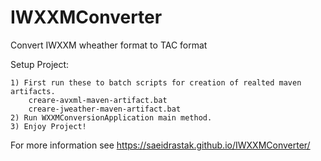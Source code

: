 # IWXXMConverter
Convert IWXXM wheather format to TAC format

Setup Project:

    1) First run these to batch scripts for creation of realted maven artifacts.
        creare-avxml-maven-artifact.bat
        creare-jweather-maven-artifact.bat
    2) Run WXXMConversionApplication main method.
    3) Enjoy Project!

For more information see https://saeidrastak.github.io/IWXXMConverter/

